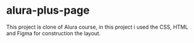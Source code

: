# alura-plus-page
This project is clone of Alura course, in this project i used the CSS, HTML and Figma for construction the layout.
